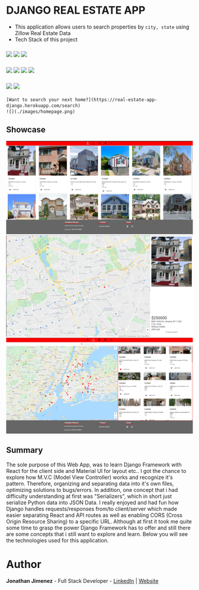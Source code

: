 # DJANGO REAL ESTATE APP

-   This application allows users to search properties by `city, state` using Zillow Real Estate Data
-   Tech Stack of this project

### ![](https://img.shields.io/badge/React-20232A?style=for-the-badge&logo=react&logoColor=61DAFB) ![](https://img.shields.io/badge/Material--UI-0081CB?style=for-the-badge&logo=material-ui&logoColor=white) ![](https://img.shields.io/badge/React_Router-CA4245?style=for-the-badge&logo=react-router&logoColor=white)

### ![](https://img.shields.io/badge/Django-092E20?style=for-the-badge&logo=django&logoColor=white) ![](https://img.shields.io/badge/DJANGO-REST-ff1709?style=for-the-badge&logo=django&logoColor=white&color=ff1709&labelColor=gray) ![](https://img.shields.io/badge/Python-FFD43B?style=for-the-badge&logo=python&logoColor=darkgreen) ![](https://img.shields.io/badge/PostgreSQL-316192?style=for-the-badge&logo=postgresql&logoColor=white)

### ![](https://img.shields.io/badge/Google%20Maps-4285F4?style=for-the-badge&logo=google-maps&logoColor=white) ![](https://img.shields.io/badge/Zillow-006AFF?style=for-the-badge&logo=zillow&logoColor=white)

    [Want to search your next home?](https://real-estate-app-django.herokuapp.com/search)
    ![](./images/homepage.png)

## Showcase

![](./images/homepage.png)
![](./images/modalProperty.png)
![](./images/multiplePropertiesOnMap.png)

## Summary

The sole purpose of this Web App, was to learn Django Framework with React for the client side and Material UI for layout etc.. I got the chance to explore how M.V.C (Model View Controller) works and recognize it's pattern. Therefore, organizing and separating data into it's own files, optimizing solutions to bugs/errors. In addition, one concept that i had difficulty understanding at first was "Serializers", which in short just serialize Python data into JSON Data. I really enjoyed and had fun how Django handles requests/responses from/to client/server which made easier separating React and API routes as well as enabling CORS (Cross Origin Resource Sharing) to a specific URL. Although at first it took me quite some time to grasp the power Django Framework has to offer and still there are some concepts that i still want to explore and learn. Below you will see the technologies used for this application.

# Author

**Jonathan Jimenez** - Full Stack Developer - [LinkedIn](https://www.linkedin.com/in/jonathan-jimenez101/) | [Website](https://www.jonathanjimenez.tech)
